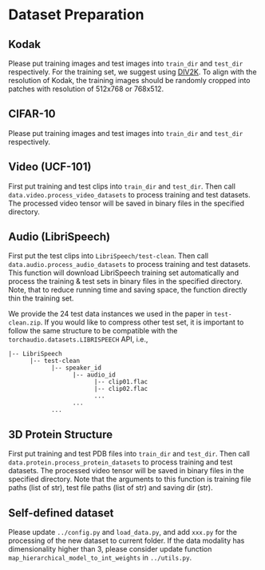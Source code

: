 
# Dataset Preparation



## Kodak

Please put training images and test images into ```train_dir``` and ```test_dir``` respectively.
For the training set, we suggest using [DIV2K](https://data.vision.ee.ethz.ch/cvl/DIV2K/). 
To align with the resolution of Kodak, the training images should be randomly cropped into patches with resolution of 512x768 or 768x512.


## CIFAR-10

Please put training images and test images into ```train_dir``` and ```test_dir``` respectively.

## Video (UCF-101)

First put training and test clips into ```train_dir``` and ```test_dir```.
Then call ```data.video.process_video_datasets``` to process training and test datasets.
The processed video tensor will be saved in binary files in the specified directory.


## Audio (LibriSpeech)

First put the test clips into ```LibriSpeech/test-clean```. Then call ```data.audio.process_audio_datasets``` to process training and test datasets.
This function will download LibriSpeech training set automatically and process the training & test sets in binary files in the specified directory. Note, that to reduce running time and saving space, the function directly thin the training set.


We provide the 24 test data instances we used in the paper in ```test-clean.zip```. If you would like to compress other test set, it is important to follow the same structure to be compatible with the ```torchaudio.datasets.LIBRISPEECH``` API, i.e., 
```
|-- LibriSpeech
      |-- test-clean
            |-- speaker_id
                  |-- audio_id
                        |-- clip01.flac
                        |-- clip02.flac
                        ...
                  ...
            ...
```


## 3D Protein Structure

First put training and test PDB files into ```train_dir``` and ```test_dir```.
Then call ```data.protein.process_protein_datasets``` to process training and test datasets.
The processed video tensor will be saved in binary files in the specified directory. Note that the arguments to this function is training file paths (list of str), test file paths (list of str) and saving dir (str).


## Self-defined dataset

Please update ```../config.py``` and  ```load_data.py```, and add ```xxx.py``` for the processing of the new dataset to current folder. If the data modality has dimensionality higher than 3, please consider update function ```map_hierarchical_model_to_int_weights``` in ```../utils.py```.
